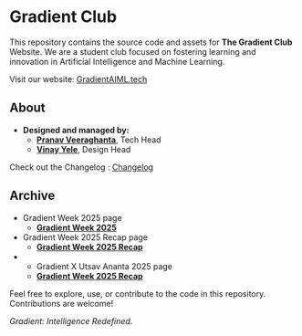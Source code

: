 # Gradient Club

This repository contains the source code and assets for **The Gradient Club** Website. We are a student club focused on fostering learning and innovation in Artificial Intelligence and Machine Learning.

Visit our website: [GradientAIML.tech](https://GradientAIML.tech)

## About
- **Designed and managed by:**
  - [**Pranav Veeraghanta**](https://beyondmebtw.com), Tech Head  
  - [**Vinay Yele**](https://vinayyele.live), Design Head  

Check out the Changelog : [Changelog](https://github.com/pranav1211/Gradient-Website/blob/main/Changelog.md)

## Archive
- Gradient Week 2025 page
  - [**Gradient Week 2025**](https://gradientaiml.tech/gw25)
- Gradient Week 2025 Recap page
  - [**Gradient Week 2025 Recap**](https://gradientaiml.tech/gw25recap)
- - Gradient X Utsav Ananta 2025 page
  - [**Gradient Week 2025 Recap**](https://gradientaiml.tech/utsav25)

Feel free to explore, use, or contribute to the code in this repository. Contributions are welcome!

_Gradient: Intelligence Redefined._
